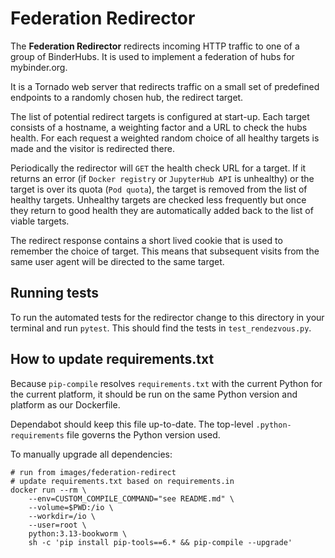 # Federation Redirector

The **Federation Redirector** redirects incoming HTTP traffic to one of a
group of BinderHubs. It is used to implement a federation of hubs for
mybinder.org.

It is a Tornado web server that redirects traffic on a small set of predefined
endpoints to a randomly chosen hub, the redirect target.

The list of potential redirect targets is configured at start-up. Each target
consists of a hostname, a weighting factor and a URL to check the hubs health.
For each request a weighted random choice of all healthy targets is made and
the visitor is redirected there.

Periodically the redirector will `GET` the health check URL for a target. If
it returns an error (if `Docker registry` or `JupyterHub API` is unhealthy)
or the target is over its quota (`Pod quota`),
the target is removed from the list of healthy targets.
Unhealthy targets are checked less frequently but once they return to good
health they are automatically added back to the list of viable targets.

The redirect response contains a short lived cookie that is used to remember
the choice of target. This means that subsequent visits from the same user
agent will be directed to the same target.

## Running tests

To run the automated tests for the redirector change to this directory in
your terminal and run `pytest`. This should find the tests in
`test_rendezvous.py`.

## How to update requirements.txt

Because `pip-compile` resolves `requirements.txt` with the current Python for
the current platform, it should be run on the same Python version and platform
as our Dockerfile.

Dependabot should keep this file up-to-date.
The top-level `.python-requirements` file governs the Python version used.

To manually upgrade all dependencies:

```shell
# run from images/federation-redirect
# update requirements.txt based on requirements.in
docker run --rm \
    --env=CUSTOM_COMPILE_COMMAND="see README.md" \
    --volume=$PWD:/io \
    --workdir=/io \
    --user=root \
    python:3.13-bookworm \
    sh -c 'pip install pip-tools==6.* && pip-compile --upgrade'
```
